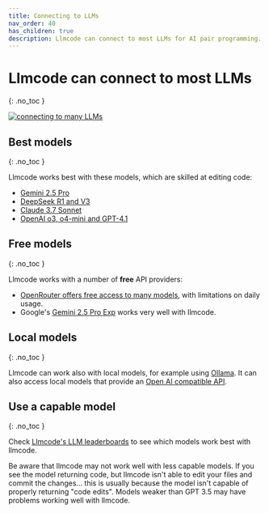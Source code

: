 ```yaml
---
title: Connecting to LLMs
nav_order: 40
has_children: true
description: Llmcode can connect to most LLMs for AI pair programming.
---
```


# Llmcode can connect to most LLMs
{: .no_toc }

[![connecting to many LLMs](/assets/llms.jpg)](https://llm.khulnasoft.com/assets/llms.jpg)


## Best models
{: .no_toc }

Llmcode works best with these models, which are skilled at editing code:

- [Gemini 2.5 Pro](/docs/llms/gemini.html)
- [DeepSeek R1 and V3](/docs/llms/deepseek.html)
- [Claude 3.7 Sonnet](/docs/llms/anthropic.html)
- [OpenAI o3, o4-mini and GPT-4.1](/docs/llms/openai.html)


## Free models
{: .no_toc }

Llmcode works with a number of **free** API providers:

- [OpenRouter offers free access to many models](https://openrouter.ai/models/?q=free), with limitations on daily usage.
- Google's [Gemini 2.5 Pro Exp](/docs/llms/gemini.html) works very well with llmcode.

## Local models
{: .no_toc }

Llmcode can work also with local models, for example using [Ollama](/docs/llms/ollama.html).
It can also access
local models that provide an
[Open AI compatible API](/docs/llms/openai-compat.html).

## Use a capable model
{: .no_toc }

Check
[Llmcode's LLM leaderboards](https://llm.khulnasoft.com/docs/leaderboards/)
to see which models work best with llmcode.

Be aware that llmcode may not work well with less capable models.
If you see the model returning code, but llmcode isn't able to edit your files
and commit the changes...
this is usually because the model isn't capable of properly
returning "code edits".
Models weaker than GPT 3.5 may have problems working well with llmcode.

